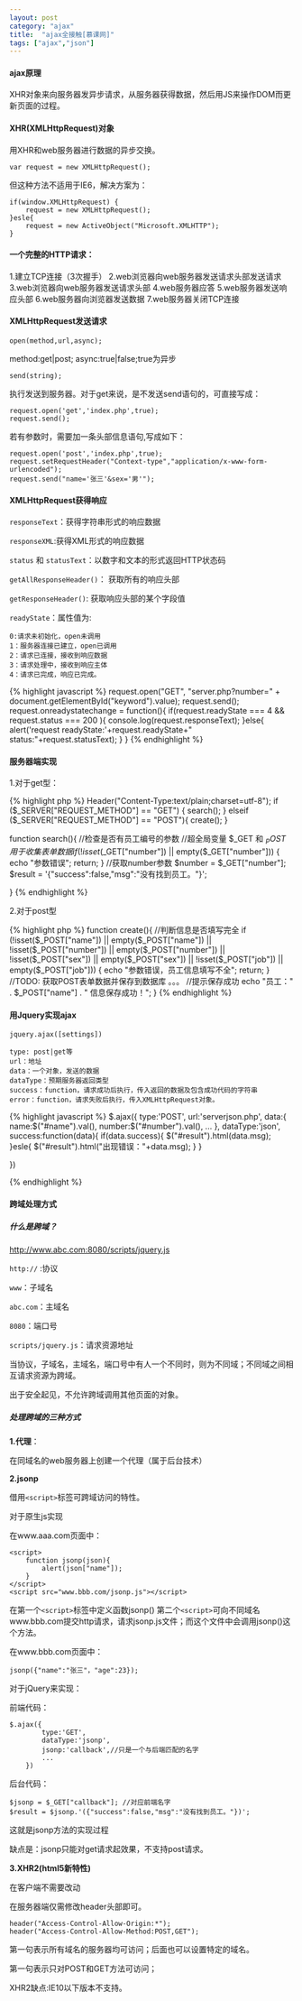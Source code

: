 ```yaml
---
layout: post
category: "ajax"
title:  "ajax全接触[慕课网]"
tags: ["ajax","json"]
---
```


#### ajax原理

XHR对象来向服务器发异步请求，从服务器获得数据，然后用JS来操作DOM而更新页面的过程。

#### XHR(XMLHttpRequest)对象

用XHR和web服务器进行数据的异步交换。

	var request = new XMLHttpRequest();
 
 但这种方法不适用于IE6，解决方案为：

 	if(window.XMLHttpRequest) {
 		request = new XMLHttpRequest();
 	}esle{
 		request = new ActiveObject("Microsoft.XMLHTTP");
 	}

#### 一个完整的HTTP请求：

 1.建立TCP连接（3次握手）
 2.web浏览器向web服务器发送请求头部发送请求
 3.web浏览器向web服务器发送请求头部
 4.web服务器应答
 5.web服务器发送响应头部
 6.web服务器向浏览器发送数据
 7.web服务器关闭TCP连接

#### XMLHttpRequest发送请求

	open(method,url,async);

method:get|post;
async:true|false;true为异步

	send(string);  

执行发送到服务器。对于get来说，是不发送send语句的，可直接写成：

	request.open('get','index.php',true);
	request.send();

若有参数时，需要加一条头部信息语句,写成如下：

	request.open('post','index.php',true);
	request.setRequestHeader("Context-type","application/x-www-form-urlencoded");
	request.send("name='张三'&sex='男'");

 #### XMLHttpRequest获得响应

```responseText```：获得字符串形式的响应数据

```responseXML```:获得XML形式的响应数据

```status``` 和 ```statusText```：以数字和文本的形式返回HTTP状态码

```getAllResponseHeader()```： 获取所有的响应头部

```getResponseHeader()```:  获取响应头部的某个字段值

```readyState```：属性值为:
	
	0:请求未初始化，open未调用
	1：服务器连接已建立，open已调用
	2：请求已连接，接收到响应数据
	3：请求处理中，接收到响应主体
	4：请求已完成，响应已完成。

{% highlight javascript %}
request.open("GET", "server.php?number=" + document.getElementById("keyword").value);
request.send();
request.onreadystatechange = function(){
	if(request.readyState === 4 && request.status === 200 ){
		console.log(request.responseText);
	}else{
		alert('request readyState:'+request.readyState+" status:"+request.statusText);
	}
}
{% endhighlight %}

#### 服务器端实现

1.对于get型：

{% highlight php %}
	Header("Content-Type:text/plain;charset=utf-8");
	if ($_SERVER["REQUEST_METHOD"] == "GET") {
		search();
	} elseif ($_SERVER["REQUEST_METHOD"] == "POST"){
		create();
	}

function search(){
	//检查是否有员工编号的参数
	//超全局变量 $_GET 和 $_POST 用于收集表单数据
	if (!isset($_GET["number"]) || empty($_GET["number"])) {
		echo "参数错误";
		return;
	}
	//获取number参数
	$number = $_GET["number"];
	$result = '{"success":false,"msg":"没有找到员工。"}';

}
{% endhighlight %}

2.对于post型

{% highlight php %}
function create(){
	//判断信息是否填写完全
	if (!isset($_POST["name"]) || empty($_POST["name"])
		|| !isset($_POST["number"]) || empty($_POST["number"])
		|| !isset($_POST["sex"]) || empty($_POST["sex"])
		|| !isset($_POST["job"]) || empty($_POST["job"])) {
		echo "参数错误，员工信息填写不全";
		return;
	}
	//TODO: 获取POST表单数据并保存到数据库
	。。。
	//提示保存成功
	echo "员工：" . $_POST["name"] . " 信息保存成功！";
}
{% endhighlight %}

#### 用Jquery实现ajax

```jquery.ajax([settings])```

	type: post|get等
	url：地址
	data：一个对象，发送的数据
	dataType：预期服务器返回类型
	success：function，请求成功后执行，传入返回的数据及包含成功代码的字符串
	error：function，请求失败后执行，传入XMLHttpRequest对象。

{% highlight javascript %}
$.ajax({
	type:'POST',
	url:'serverjson.php',
	data:{
			name:$("#name").val(),
			number:$("#number").val(), 
			...
		 },
	dataType:'json',
	success:function(data){
		if(data.success){
			$("#result").html(data.msg);
		}esle{
			$("#result").html("出现错误："+data.msg);
		}
	}

})

{% endhighlight %}


#### 跨域处理方式

##### **什么是跨域？**

http://www.abc.com:8080/scripts/jquery.js
	
```http://``` :协议 

```www```：子域名

```abc.com```：主域名

```8080```：端口号

```scripts/jquery.js```：请求资源地址

当协议，子域名，主域名，端口号中有人一个不同时，则为不同域；不同域之间相互请求资源为跨域。

出于安全起见，不允许跨域调用其他页面的对象。

##### **处理跨域的三种方式**

**1.代理**：

在同域名的web服务器上创建一个代理（属于后台技术）

**2.jsonp**

借用```<script>```标签可跨域访问的特性。

对于原生js实现

在www.aaa.com页面中：

	<script>
		function jsonp(json){
			alert(json["name"]);
		}
	</script>
	<script src="www.bbb.com/jsonp.js"></script>

在第一个```<script>```标签中定义函数jsonp()
第二个```<script>```可向不同域名www.bbb.com提交http请求，请求jsonp.js文件；而这个文件中会调用jsonp()这个方法。

在www.bbb.com页面中：

	jsonp({"name":"张三"，"age":23});


对于jQuery来实现：
	
前端代码：	
	
	$.ajax({
			type:'GET',
			dataType:'jsonp',
			jsonp:'callback',//只是一个与后端匹配的名字
			...
		})

后台代码：
	
	$jsonp = $_GET["callback"]; //对应前端名字
	$result = $jsonp.'({"success":false,"msg":"没有找到员工。"})';

这就是jsonp方法的实现过程

缺点是：jsonp只能对get请求起效果，不支持post请求。

**3.XHR2(html5新特性)**

在客户端不需要改动

在服务器端仅需修改header头部即可。

	header("Access-Control-Allow-Origin:*");
	header("Access-Control-Allow-Method:POST,GET");

第一句表示所有域名的服务器均可访问；后面也可以设置特定的域名。

第一句表示只对POST和GET方法可访问；

XHR2缺点:IE10以下版本不支持。